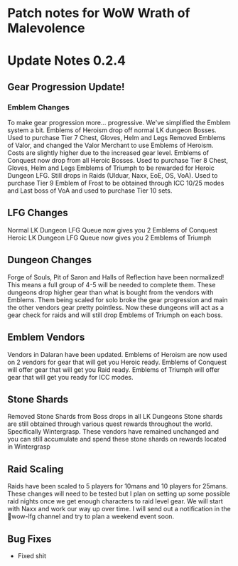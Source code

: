 # Patch notes for WoW Wrath of Malevolence


# Update Notes 0.2.4
## Gear Progression Update!
### Emblem Changes
To make gear progression more... progressive. We've simplified the Emblem system a bit. 
Emblems of Heroism drop off normal LK dungeon Bosses. Used to purchase Tier 7 Chest, Gloves, Helm and Legs
Removed Emblems of Valor, and changed the Valor Merchant to use Emblems of Heroism. Costs are slightly higher due to the increased gear level.
 Emblems of Conquest now drop from all Heroic Bosses. Used to purchase Tier 8 Chest, Gloves, Helm and Legs
 Emblems of Triumph to be rewarded for Heroic Dungeon LFG. Still drops in Raids (Ulduar, Naxx, EoE, OS, VoA). Used to purchase Tier 9
Emblem of Frost to be obtained through ICC 10/25 modes and Last boss of VoA and used to purchase Tier 10 sets.

## LFG Changes
Normal LK Dungeon LFG Queue now gives you 2 Emblems of Conquest
Heroic LK Dungeon LFG Queue now gives you 2 Emblems of Triumph

## Dungeon Changes
Forge of Souls, Pit of Saron and Halls of Reflection have been normalized! This means a full group of 4-5 will be needed to complete them. 
These dungeons drop higher gear than what is bought from the vendors with Emblems. Them being scaled for solo broke the gear progression and main the other vendors gear pretty pointless. 
Now these dungeons will act as a gear check for raids and will still drop Emblems of Triumph on each boss. 

## Emblem Vendors
Vendors in Dalaran have been updated. Emblems of Heroism are now used on 2 vendors for gear that will get you Heroic ready. 
Emblems of Conquest will offer gear that will get you Raid ready.
Emblems of Triumph will offer gear that will get you ready for ICC modes.

## Stone Shards
Removed Stone Shards from Boss drops in all LK Dungeons
Stone shards are still obtained through various quest rewards throughout the world. Specifically Wintergrasp. These vendors have remained unchanged and you can still accumulate and spend these stone shards on rewards located in Wintergrasp

## Raid Scaling
Raids have been scaled to 5 players for 10mans and 10 players for 25mans. These changes will need to be tested but I plan on setting up some possible raid nights once we get enough characters to raid level gear. 
We will start with Naxx and work our way up over time. I will send out a notification in the ⁠🔎wow-lfg channel and try to plan a weekend event soon.

## Bug Fixes
- Fixed shit


